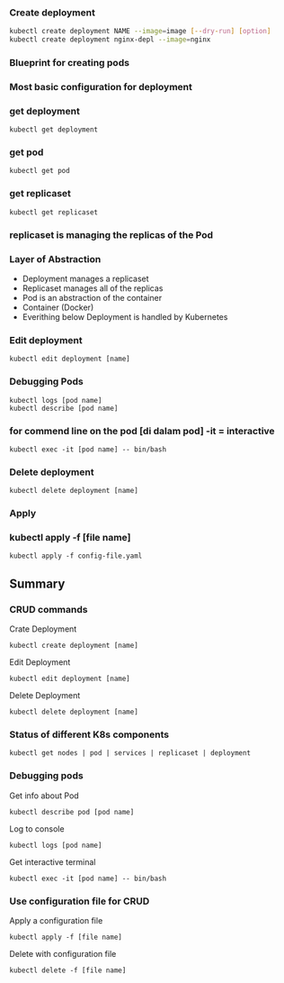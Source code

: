 ### Create deployment
``` bash
kubectl create deployment NAME --image=image [--dry-run] [option]
kubectl create deployment nginx-depl --image=nginx
```
### Blueprint for creating pods
### Most basic configuration for deployment


### get deployment
``` console
kubectl get deployment
```
### get pod
``` console
kubectl get pod
```
### get replicaset
``` console
kubectl get replicaset
```
### replicaset is managing the replicas of the Pod

### Layer of Abstraction
- Deployment manages a replicaset 
- Replicaset manages all  of the replicas
- Pod is an abstraction of the container
- Container (Docker)
- Everithing below Deployment is handled by Kubernetes

### Edit deployment
``` console
kubectl edit deployment [name]
```


### Debugging Pods
``` console
kubectl logs [pod name]
kubectl describe [pod name]
``` 

### for commend line on the pod [di dalam pod] -it = interactive
``` console
kubectl exec -it [pod name] -- bin/bash
```

### Delete deployment
``` console
kubectl delete deployment [name]
```

### Apply
### kubectl apply -f [file name]
```
kubectl apply -f config-file.yaml
```



## Summary 

### CRUD commands
Crate Deployment        
``` console
kubectl create deployment [name]
```
Edit Deployment        
``` console
kubectl edit deployment [name]
``` 
Delete Deployment       
``` console
kubectl delete deployment [name]
```


### Status of different K8s components
``` console
kubectl get nodes | pod | services | replicaset | deployment
```

### Debugging pods
Get info about Pod          
``` console
kubectl describe pod [pod name]
``` 
Log to console              
``` console
kubectl logs [pod name]
``` 
Get interactive terminal    
``` console
kubectl exec -it [pod name] -- bin/bash
``` 

### Use configuration file for CRUD
Apply a configuration file      
``` console
kubectl apply -f [file name]
```

Delete with configuration file   
``` console
kubectl delete -f [file name]
```
